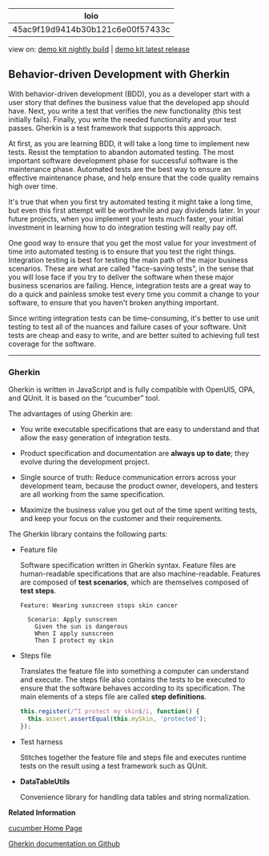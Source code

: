 <!-- loio45ac9f19d9414b30b121c6e00f57433c -->

| loio |
| -----|
| 45ac9f19d9414b30b121c6e00f57433c |

<div id="loio">

view on: [demo kit nightly build](https://openui5nightly.hana.ondemand.com/#/topic/45ac9f19d9414b30b121c6e00f57433c) | [demo kit latest release](https://openui5.hana.ondemand.com/#/topic/45ac9f19d9414b30b121c6e00f57433c)</div>

## Behavior-driven Development with Gherkin

With behavior-driven development \(BDD\), you as a developer start with a user story that defines the business value that the developed app should have. Next, you write a test that verifies the new functionality \(this test initially fails\). Finally, you write the needed functionality and your test passes. Gherkin is a test framework that supports this approach.

At first, as you are learning BDD, it will take a long time to implement new tests. Resist the temptation to abandon automated testing. The most important software development phase for successful software is the maintenance phase. Automated tests are the best way to ensure an effective maintenance phase, and help ensure that the code quality remains high over time.

It's true that when you first try automated testing it might take a long time, but even this first attempt will be worthwhile and pay dividends later. In your future projects, when you implement your tests much faster, your initial investment in learning how to do integration testing will really pay off.

One good way to ensure that you get the most value for your investment of time into automated testing is to ensure that you test the right things. Integration testing is best for testing the main path of the major business scenarios. These are what are called "face-saving tests", in the sense that you will lose face if you try to deliver the software when these major business scenarios are failing. Hence, integration tests are a great way to do a quick and painless smoke test every time you commit a change to your software, to ensure that you haven't broken anything important.

Since writing integration tests can be time-consuming, it's better to use unit testing to test all of the nuances and failure cases of your software. Unit tests are cheap and easy to write, and are better suited to achieving full test coverage for the software.

***

### Gherkin

Gherkin is written in JavaScript and is fully compatible with OpenUI5, OPA, and QUnit. It is based on the “cucumber” tool.

The advantages of using Gherkin are:

-   You write executable specifications that are easy to understand and that allow the easy generation of integration tests.

-   Product specification and documentation are **always up to date**; they evolve during the development project.

-   Single source of truth: Reduce communication errors across your development team, because the product owner, developers, and testers are all working from the same specification.

-   Maximize the business value you get out of the time spent writing tests, and keep your focus on the customer and their requirements.


The Gherkin library contains the following parts:

-   Feature file

    Software specification written in Gherkin syntax. Feature files are human-readable specifications that are also machine-readable. Features are composed of **test scenarios**, which are themselves composed of **test steps**.

    ```nocode
    Feature: Wearing sunscreen stops skin cancer
    
      Scenario: Apply sunscreen
        Given the sun is dangerous
        When I apply sunscreen
        Then I protect my skin
    ```

-   Steps file

    Translates the feature file into something a computer can understand and execute. The steps file also contains the tests to be executed to ensure that the software behaves according to its specification. The main elements of a steps file are called **step definitions**.

    ``` js
    this.register(/^I protect my skin$/i, function() {
      this.assert.assertEqual(this.mySkin, 'protected');
    });
    ```

-   Test harness

    Stitches together the feature file and steps file and executes runtime tests on the result using a test framework such as QUnit.

-   **DataTableUtils**

    Convenience library for handling data tables and string normalization.


**Related Information**  


[cucumber Home Page](https://cucumber.io/)

[Gherkin documentation on Github](https://github.com/cucumber/cucumber/wiki/Gherkin)

